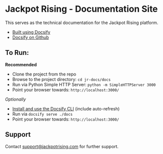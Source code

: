 # Jackpot Rising - Documentation Site

This serves as the technical documentation for the Jackpot Rising platform.

* [Built using Docsify](https://docsify.js.org/)
* [Docsify on Github](https://github.com/docsifyjs/docsify/)

## To Run:

**Recommended**
* Clone the project from the repo
* Browse to the project directory: `cd jr-docs/docs`
* Run via Python Simple HTTP Server: `python -m SimpleHTTPServer 3000`
* Point your browser towards: `http://localhost:3000/`

*Optionally*
* [Install and use the Docsify CLI](https://github.com/docsifyjs/docsify-cli) (include auto-refresh)
* Run via `docsify serve ./docs`
* Point your browser towards: `http://localhost:3000/`

## Support

Contact support@jackpotrising.com for further support.